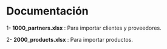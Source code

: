 # Documentación

1- **1000_partners.xlsx** : Para importar clientes y proveedores.

2- **2000_products.xlsx** : Para importar productos.
